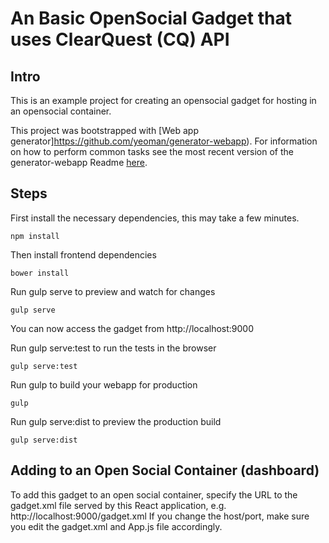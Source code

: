# An Basic OpenSocial Gadget that uses ClearQuest (CQ) API
## Intro
This is an example project for creating an opensocial gadget for hosting in an opensocial container.

This project was bootstrapped with [Web app generator]https://github.com/yeoman/generator-webapp).
For information on how to perform common tasks see the most recent version of the generator-webapp Readme [here](https://github.com/yeoman/generator-webapp/blob/master/README.md).

## Steps 
First install the necessary dependencies, this may take a few minutes.
```
npm install
```

Then install frontend dependencies
```
bower install
```

Run gulp serve to preview and watch for changes
```
gulp serve
```
You can now access the gadget from http://localhost:9000

Run gulp serve:test to run the tests in the browser
```
gulp serve:test
```
Run gulp to build your webapp for production
```
gulp
```
Run gulp serve:dist to preview the production build
```
gulp serve:dist
```

## Adding to an Open Social Container (dashboard)
To add this gadget to an open social container, specify the URL to the gadget.xml file served by this React application, e.g.
http://localhost:9000/gadget.xml
If you change the host/port, make sure you edit the gadget.xml and App.js file accordingly.
